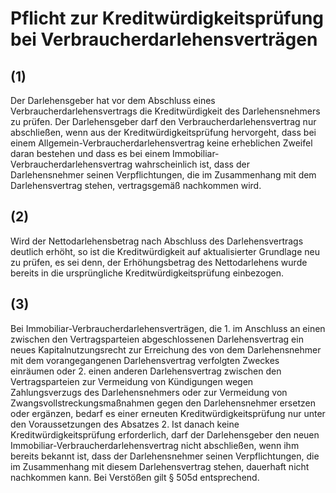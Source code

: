 # Pflicht zur Kreditwürdigkeitsprüfung bei Verbraucherdarlehensverträgen



## (1)

 Der Darlehensgeber hat vor dem Abschluss eines Verbraucherdarlehensvertrags die Kreditwürdigkeit des Darlehensnehmers zu prüfen. Der Darlehensgeber darf den Verbraucherdarlehensvertrag nur abschließen, wenn aus der Kreditwürdigkeitsprüfung hervorgeht, dass bei einem Allgemein-Verbraucherdarlehensvertrag keine erheblichen Zweifel daran bestehen und dass es bei einem Immobiliar-Verbraucherdarlehensvertrag wahrscheinlich ist, dass der Darlehensnehmer seinen Verpflichtungen, die im Zusammenhang mit dem Darlehensvertrag stehen, vertragsgemäß nachkommen wird.

## (2)

 Wird der Nettodarlehensbetrag nach Abschluss des Darlehensvertrags deutlich erhöht, so ist die Kreditwürdigkeit auf aktualisierter Grundlage neu zu prüfen, es sei denn, der Erhöhungsbetrag des Nettodarlehens wurde bereits in die ursprüngliche Kreditwürdigkeitsprüfung einbezogen.

## (3)

 Bei Immobiliar-Verbraucherdarlehensverträgen, die  1.
 im Anschluss an einen zwischen den Vertragsparteien abgeschlossenen Darlehensvertrag ein neues Kapitalnutzungsrecht zur Erreichung des von dem Darlehensnehmer mit dem vorangegangenen Darlehensvertrag verfolgten Zweckes einräumen oder
 2.
 einen anderen Darlehensvertrag zwischen den Vertragsparteien zur Vermeidung von Kündigungen wegen Zahlungsverzugs des Darlehensnehmers oder zur Vermeidung von Zwangsvollstreckungsmaßnahmen gegen den Darlehensnehmer ersetzen oder ergänzen,
bedarf es einer erneuten Kreditwürdigkeitsprüfung nur unter den Voraussetzungen des Absatzes 2. Ist danach keine Kreditwürdigkeitsprüfung erforderlich, darf der Darlehensgeber den neuen Immobiliar-Verbraucherdarlehensvertrag nicht abschließen, wenn ihm bereits bekannt ist, dass der Darlehensnehmer seinen Verpflichtungen, die im Zusammenhang mit diesem Darlehensvertrag stehen, dauerhaft nicht nachkommen kann. Bei Verstößen gilt § 505d entsprechend. 

